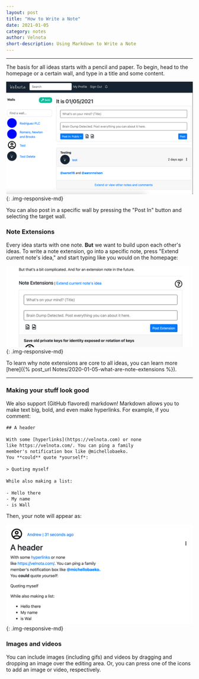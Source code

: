 ```yaml
---
layout: post
title: "How to Write a Note"
date: 2021-01-05
category: notes
author: Velnota
short-description: Using Markdown to Write a Note
---
```


-----

The basis for all ideas starts with a pencil
and paper. To begin, head to the homepage
or a certain wall, and type in a title and 
some content.

![homepage](/assets/screenshots/homepage.png)
{: .img-responsive-md}

You can also post in a specific wall by pressing
the "Post In" button and selecting the target wall.

### Note Extensions

Every idea starts with one note. **But** we want
to build upon each other's ideas. To write a note
extension, go into a specific note, press "Extend
current note's idea," and start typing like you
would on the homepage:

![homepage](/assets/screenshots/extending-a-note.png)
{: .img-responsive-md}

To learn why note extensions are core to all ideas,
you can learn more
[here]({% post_url Notes/2020-01-05-what-are-note-extensions %}).

---
### Making your stuff look good

We also support (GitHub flavored) markdown! Markdown 
allows you to make text big, bold, and even make 
hyperlinks. For example, if you comment:

```text
## A header

With some [hyperlinks](https://velnota.com) or none
like https://velnota.com/. You can ping a family
member's notification box like @michellobaeko.
You **could** quote *yourself*:

> Quoting myself

While also making a list:

- Hello there
- My name
- is Wall
```

Then, your note will appear as:

![Example note](/assets/screenshots/example-md-note.png)
{: .img-responsive-md}

### Images and videos

You can include images (including gifs) and videos by dragging
and dropping an image over the editing area. Or, you can press
one of the icons to add an image or video, respectively.
